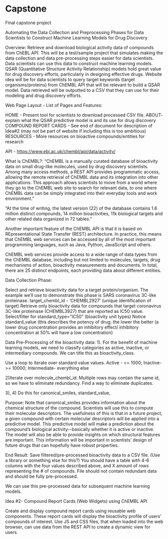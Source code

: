 # Capstone
Final capstone project 

Automating the Data Collection and Preprocessing Phases for Data Scientists to Construct Machine Learning Models for Drug Discovery

Overview:
Retrieve and download biological activity data of compounds from ChEBL API. This will be a test/sample project that simulates making the data collection and data pre-processing steps easier for data scientists.  Data scientists can use this data to construct machine learning models. QSAR (Quantitative Structure Activity Relationship) models hold great value for drug discovery efforts, particularly in designing effective drugs. Website idea will be for data scientists to query target keywords (target organisms/proteins) from ChEMBL API that will be relevant to build a QSAR model. Data retrieved will be outputted to a CSV that they can use for their modeling and drug discovery efforts.

Web Page Layout - List of Pages and Features:

HOME - Present tool for scientists to download processed CSV file.
ABOUT- explain what the QSAR predictive model is and its use for drug discovery
COMPOUND REPORT CARDS - See end of document for description of Idea#2 (may not be part of website if including this is too ambitious)
RESOURCES - More resources on bioactive compounds/entities for research

API - https://www.ebi.ac.uk/chembl/api/data/activity/

What is ChEMBL?:
“ChEMBL is a manually curated database of bioactivity data on small drug-like molecules, used by drug discovery scientists. Among many access methods, a REST API provides programmatic access, allowing the remote retrieval of ChEMBL data and its integration into other applications. This approach allows scientists to move from a world where they go to the ChEMBL web site to search for relevant data, to one where ChEMBL data can be simply integrated into their everyday tools and work environment.”

“At the time of writing, the latest version (22) of the database contains 1.6 million distinct compounds, 14 million bioactivities, 11k biological targets and other related data organized in 72 tables.”

Another important feature of the ChEMBL API is that it is based on REpresentational State Transfer (REST) architecture. In practice, this means that ChEMBL web services can be accessed by all of the most important programming languages, such as Java, Python, JavaScript and others. 

ChEMBL web services provide access to a wide range of data types from the ChEMBL database, including but not limited to molecules, targets, drug mechanisms of action, bioactivity measurements and documents. In total, there are 25 distinct endpoints, each providing data about different entities.

Data Collection Phase:

Select and retrieve bioactivity data for a target protein/organism. The example we’ll use to demonstrate this phase is SARS coronavirus 3C-like proteinase.
target_chembl_id - ‘CHEMBL2927’ (unique identification of target)
Retrieve only bioactivity data for compounds that target coronavirus 3C-like proteinase (CHEMBL3927) that are reported as IC50 value.
Select/filter for standard_type=”IC50” (bioactivity unit types)
Notice standard_value (this describes the potency of drug; the lower the better (a lower drug concentration provides an inhibitory effect/ inhibitory concentration at 50% will have a low concentration)

Data Pre-Processing of the bioactivity data:
1). For the benefit of machine learning models, we need to classify categories as active, inactive, or intermediary compounds. We can title this as bioactivity_class.

Use a loop to iterate over standard value values.
Active - <= 1000;
Inactive- >= 10000;
Intermediate- everything else 

2)Iterate over molecule_chembl_id:
Multiple rows may contain the same id, so we have to eliminate redundancy. Find a way to eliminate duplicates.

3), 4) Do this for canonical_smiles, standard_value, 

Purpose:
Note that canonical_smiles provides information about the chemical structure of the compound. Scientists will use this to compute their molecular descriptors. The usefulness of this is that in a future project, a given compound with certain molecular descriptors will be applied into a predictive model. This predictive model will make a prediction about the compound’s biological activity--basically whether it is active or inactive. The model will also be able to provide insights on which structural features are important. This information will be important in scientists’ design of future drugs that can hopefully have robust properties.

End Result: Save filtered/pre-processed bioactivity data to a CSV file. (Use a library or something else for this?) You should have a table with 4-6 columns with the four values described above, and X amount of rows representing the # of compounds. File should not contain redundant data and should be fully pre-processed.

We can use this pre-processed data for subsequent machine learning models.

Idea #2- Compound Report Cards (Web Widgets) using ChEMBL API

Create and display compound report cards using reusable web components. These report cards will display the bioactivity profile of users’ compounds of interest. Use JS and CSS files, that when loaded into the web browser, can use data from the REST API to create a dynamic view for users.



